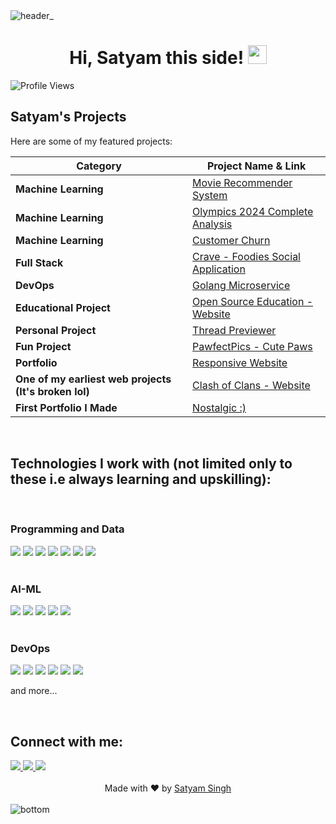 <img src="https://github.com/user-attachments/assets/9216c901-7956-4f4c-a1e7-8d1b8cbd6374" alt="header_" />

<div align="center">
  <h1>
    Hi, Satyam this side!
    <img src="https://media.giphy.com/media/hvRJCLFzcasrR4ia7z/giphy.gif" width="30">
  </h1>
</div>



<img src="https://komarev.com/ghpvc/?username=satyxm&label=Profile%20Views&color=0e75b6&style=flat" alt="Profile Views" />

<br/>

## Satyam's Projects

Here are some of my featured projects:

| Category              | Project Name & Link |
|----------------------|---------------------|
| **Machine Learning** | [Movie Recommender System](https://reelarity.streamlit.app/) |
| **Machine Learning** | [Olympics 2024 Complete Analysis](https://satyxm-ml-projects-ml-olympicsapp-dhpmep.streamlit.app/) |
| **Machine Learning** | [Customer Churn](https://github.com/Satyxm/customer-churn) |
| **Full Stack** | [Crave - Foodies Social Application](https://crave-beige.vercel.app/) |
| **DevOps** | [Golang Microservice](https://github.com/Satyxm/goMicroservice) |
| **Educational Project** | [Open Source Education - Website](https://open-source-matrix.vercel.app/) |
| **Personal Project** | [Thread Previewer](https://thread-previewer.vercel.app/) |
| **Fun Project** | [PawfectPics - Cute Paws](https://pawfectpics.vercel.app/) |
| **Portfolio** | [Responsive Website](https://satyamsportfolio.vercel.app/) |
| **One of my earliest web projects (It's broken lol)** | [Clash of Clans - Website](https://satyxm.github.io/splashcoc.github.io/) |
| **First Portfolio I Made** | [Nostalgic :) ](https://satyam-s-portfolio.vercel.app/) |



<br/>

## Technologies I work with (not limited only to these i.e always learning and upskilling): 

<div>

  <br/>

  ### Programming and Data
  
  <img src="https://skillicons.dev/icons?i=typescript" />
  <img src="https://skillicons.dev/icons?i=javascript" />
  <img src="https://skillicons.dev/icons?i=golang" />
  <img src="https://skillicons.dev/icons?i=rust" />
  <img src="https://skillicons.dev/icons?i=python" />
  <img src="https://skillicons.dev/icons?i=postgresql" />
  <img src="https://skillicons.dev/icons?i=graphql" />
</div>


<div>
   
  <br/>

  ### AI-ML
  <img src="https://skillicons.dev/icons?i=pytorch" />
  <img src="https://skillicons.dev/icons?i=tensorflow" />
  <img src="https://skillicons.dev/icons?i=fastapi" />
  <img src="https://skillicons.dev/icons?i=mysql" />
  <img src="https://skillicons.dev/icons?i=opencv" />
</div>


<div>

  <br/>

  ### DevOps
 <img src="https://skillicons.dev/icons?i=kubernetes" />
 <img src="https://skillicons.dev/icons?i=docker" />
 <img src="https://skillicons.dev/icons?i=grafana" />
 <img src="https://skillicons.dev/icons?i=aws" />
 <img src="https://skillicons.dev/icons?i=jenkins" />
 <img src="https://skillicons.dev/icons?i=git" />
</div>

and more...

<br/>

## Connect with me:

<a href="mailto:satyamsingh.officialwork@gmail.com">
  <img src="https://skillicons.dev/icons?i=gmail" />
</a>

<a href="https://x.com/satyamtwts">
  <img src="https://skillicons.dev/icons?i=twitter" />
</a>
<a href="https://linkedin.com/satyams-in">
  <img src="https://skillicons.dev/icons?i=linkedin" />
</a>


<br/>
<br/>

<div align="center">
  Made with ❤️ by <a target="_blank" rel="noopener noreferrer" href="https://cnqxr.vercel.app">Satyam Singh</a>
</div>



<br/>

<img src="https://github.com/user-attachments/assets/dab29644-60b3-43e3-84b8-99cf4890db93" alt="bottom" />
